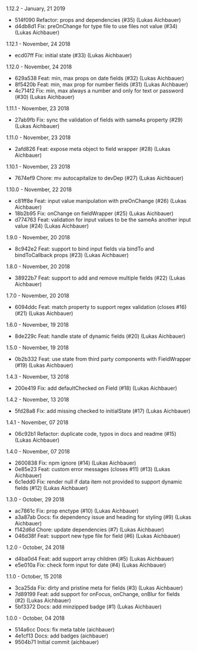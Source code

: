 1.12.2 - January, 21 2019

* 514f090 Refactor: props and dependencies (#35) (Lukas Aichbauer)
* d4db8d1 Fix: preOnChange for type file to use files not value (#34) (Lukas Aichbauer)

1.12.1 - November, 24 2018

* ecd07ff Fix: initial state (#33) (Lukas Aichbauer)

1.12.0 - November, 24 2018

* 629a538 Feat: min, max props on date fields (#32) (Lukas Aichbauer)
* 8f5420b Feat: min, max prop for number fields (#31) (Lukas Aichbauer)
* 4c714f2 Fix: min, max always a number and only for text or password (#30) (Lukas Aichbauer)

1.11.1 - November, 23 2018

* 27ab9fb Fix: sync the validation of fields with sameAs property (#29) (Lukas Aichbauer)

1.11.0 - November, 23 2018

* 2afd826 Feat: expose meta object to field wrapper (#28) (Lukas Aichbauer)

1.10.1 - November, 23 2018

* 7674ef9 Chore: mv autocapitalize to devDep (#27) (Lukas Aichbauer)

1.10.0 - November, 22 2018

* c81ff8e Feat: input value manipulation with preOnChange (#26) (Lukas Aichbauer)
* 18b2b95 Fix: onChange on fieldWrapper (#25) (Lukas Aichbauer)
* d774763 Feat: validation for input values to be the sameAs another input value (#24) (Lukas Aichbauer)

1.9.0 - November, 20 2018

* 8c942e2 Feat: support to bind input fields via bindTo and bindToCallback props (#23) (Lukas Aichbauer)

1.8.0 - November, 20 2018

* 38922b7 Feat: support to add and remove multiple fields (#22) (Lukas Aichbauer)

1.7.0 - November, 20 2018

* 6094ddc Feat: match property to support regex validation (closes #16) (#21) (Lukas Aichbauer)

1.6.0 - November, 19 2018

* 8de229c Feat: handle state of dynamic fields (#20) (Lukas Aichbauer)

1.5.0 - November, 19 2018

* 0b2b332 Feat: use state from third party components with FieldWrapper (#19) (Lukas Aichbauer)

1.4.3 - November, 13 2018

* 200e419 Fix: add defaultChecked on Field (#18) (Lukas Aichbauer)

1.4.2 - November, 13 2018

* 5fd28a8 Fix: add missing checked to initialState (#17) (Lukas Aichbauer)

1.4.1 - November, 07 2018

* 06c92b1 Refactor: duplicate code, typos in docs and readme (#15) (Lukas Aichbauer)

1.4.0 - November, 07 2018

* 2600838 Fix: npm ignore (#14) (Lukas Aichbauer)
* 0e85e23 Feat: custom error messages (closes #11) (#13) (Lukas Aichbauer)
* 6c1edd0 Fix: render null if data item not provided to support dynamic fields (#12) (Lukas Aichbauer)

1.3.0 - October, 29 2018

* ac7861c Fix: prop enctype (#10) (Lukas Aichbauer)
* a3a87ab Docs: fix dependency issue and heading for styling (#9) (Lukas Aichbauer)
* f142d6d Chore: update dependencies (#7) (Lukas Aichbauer)
* 046d38f Feat: support new type file for field (#6) (Lukas Aichbauer)

1.2.0 - October, 24 2018

* d4ba0d4 Feat: add support array children (#5) (Lukas Aichbauer)
* e5e010a Fix: check form input for date (#4) (Lukas Aichbauer)

1.1.0 - October, 15 2018

* 3ca25da Fix: dirty and pristine meta for fields (#3) (Lukas Aichbauer)
* 7d89199 Feat: add support for onFocus, onChange, onBlur for fields (#2) (Lukas Aichbauer)
* 5bf3372 Docs: add minzipped badge (#1) (Lukas Aichbauer)

1.0.0 - October, 04 2018

* 514a6cc Docs: fix meta table (aichbauer)
* 4e1cf13 Docs: add badges (aichbauer)
* 9504b71 Initial commit (aichbauer)

